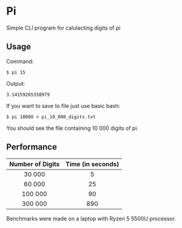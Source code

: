 # Pi

Simple CLI program for calulacting digits of pi

## Usage

Command:
```
$ pi 15
```

Output:
```
3.14159265358979
```

If you want to save to file just use basic bash:
```
$ pi 10000 > pi_10_000_digits.txt
```
You should see the file containing 10 000 digits of pi.

## Performance

| Number of Digits | Time (in seconds) |
| :--------------:| :---------------:|
|      30 000     |       5          |
|      60 000     |       25         |
|      100 000    |       90         |
|      300 000    |       890        |

Benchmarks were made on a laptop with Ryzen 5 5500U processor.